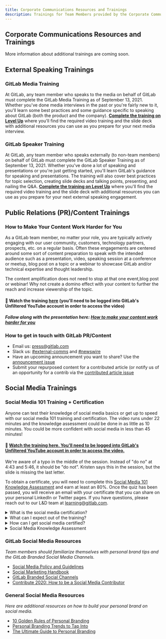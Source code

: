 ```yaml
---
title: Corporate Communications Resources and Trainings
description: Trainings for Team Members provided by the Corporate Communications Team
---
```

## Corporate Communications Resources and Trainings

More information about additional trainings are coming soon.

## External Speaking Trainings

### GitLab Media Training

At GitLab, any team member who speaks to the media on behalf of GitLab must complete the GitLab Media Training as of September 13, 2021. Whether you've done media interviews in the past or you're fairly new to it, you'll learn some best practices and some guidance specific to speaking about GitLab (both the product and the company). **[Complete the training on Level Up](https://levelup.gitlab.com/access/saml/login/internal-team-members?returnTo=https://levelup.gitlab.com/learn/course/gitlab-media-training)** where you'll find the required video training and the slide deck with additional resources you can use as you prepare for your next media interview.

### GitLab Speaker Training

At GitLab, any team member who speaks externally (to non-team members) on behalf of GitLab must complete the GitLab Speaker Training as of September 13, 2021. Whether you've done a lot of speaking and presentations or you're just getting started, you'll learn GitLab's guidance for speaking and presentations. The training will also cover best practices for topic selection, creating slide decks and talking points, presenting, and nailing the Q&A. **[Complete the training on Level Up](https://levelup.gitlab.com/access/saml/login/internal-team-members?returnTo=https://levelup.gitlab.com/learn/course/gitlab-speaker-training-2021)** where you'll find the required video training and the slide deck with additional resources you can use as you prepare for your next external speaking engagement.

## Public Relations (PR)/Content Trainings

### How to Make Your Content Work Harder for You

As a GitLab team member, no matter your role, you are typically actively engaging with our user community, customers, technology partners, prospects, etc. on a regular basis. Often these engagements are centered around some sort of content preparation to speak with the intended audience such as a presentation, video, speaking session at a conference or meetup, blog post on a topic or a webinar to showcase GitLab and/or technical expertise and thought leadership.

The content amplification does not need to stop at that one event,blog post or webinar! Why not create a domino effect with your content to further the reach and increase viewership of the topic.

#### 🔗 Watch the training [here](https://youtu.be/VrKd89vJizM) (you'll need to be logged into GitLab's Unfiltered YouTube account in order to access the video)

##### Follow along with the presentation here: [How to make your content work harder for you](https://docs.google.com/presentation/d/1RPSkAWtXtWfbuoHD9D1iSdt5o1d7a4MA5QPGjGeFFXM/edit#slide=id.g29a70c6c35_0_68)

### How to get in touch with GitLab PR/Content

- Email us: [press@gitlab.com](mailto:press@gitlab.com)
- Slack us: [#external-comms](https://gitlab.slack.com/archives/CB274TZRR) and [#newswire](https://gitlab.slack.com/archives/CERAPFN7R)
- Have an upcoming announcement you want to share? Use the [announcement issue](https://gitlab.com/gitlab-com/marketing/corporate_marketing/corporate-marketing/-/issues/new?issuable_template=announcement)
- Submit your repurposed content for a contributed article (or notify us of an opportunity for a contrib via the [contributed article issue](https://gitlab.com/gitlab-com/marketing/corporate_marketing/corporate-marketing/-/issues/new#)

## Social Media Trainings

### Social Media 101 Training + Certification

Anyone can test their knowledge of social media basics or get up to speed with our social media 101 training and certification. The video runs under 22 minutes and the knowledge assessment could be done in as little as 10 minutes. You could be more confident with social media in less than 45 minutes!

#### 🔗 [Watch the training here. You'll need to be logged into GitLab's Unfiltered YouTube account in order to access the video.](https://youtu.be/c5UcbNYVTu4)

We're aware of a typo in the middle of the session. Instead of "do no" at 4:43 and 5:46, it should be "do not". Kristen says this in the session, but the slide is missing the last letter.

To obtain a certificate, you will need to complete this [Social Media 101 Knowledge Assessment](https://forms.gle/X5toY6A1jhguYyfj8) and earn at least an 80%. Once the quiz has been passed, you will receive an email with your certificate that you can share on your personal LinkedIn or Twitter pages. If you have questions, please reach out to our L&D team at [learning@gitlab.com](mailto:learning@gitlab.com).
<details>
  <summary markdown='span'>
    What is the social media certification?
  </summary>

GitLab's social media certification will be received by team members who complete the Learning and Development: Let's Get Social Media Certified training.
Once you complete the Social Media Assessment you can respond to any GitLab mentions which you feel you can provide value to. Once certified you will feel empowered to talk about GitLab and your work on your own social media channels.

</details>

<details>
 <summary markdown='span'>
 What can I expect out of the training?
 </summary>

This training focuses on enabling team members to supplement their channels with content without a formal Employee Advocacy tool to share from. The social media team will provide tips on how to set your profile up for success, how to curate content, and how to engage like an expert. By completing this training, team members will take their previous social 101 to a 202 skill set. You will walk away with a social media certificate, and personal brand confidence.

</details>

<details>
 <summary markdown='span'>
 How can I get social media certified?
 </summary>

It is not required to be active on social media as a GitLab team member. It is also not required that you speak on behalf of GitLab on social platforms. However, if you do talk about work-related matters that are within your area of job responsibility- you must disclose your affiliation with GitLab. And before you do- you must get certified after taking the L&D: Let's Get Social Media Certified training.

</details>

<details>
  <summary markdown='span'>
    Social Media Knowledge Assessment
  </summary>

Anyone can become certified in the GitLab Social Media Training. To obtain certification, you will need to complete this Social Media Knowledge Assessment and earn at least an 80%. Once the quiz has been passed, you will receive an email with your certification that you can share on your personal LinkedIn or Twitter pages. If you have questions, please reach out to our L&D team at learning@gitlab.com.

</details>

### GitLab Social Media Resources

_Team members should familiarize themselves with personal brand tips and the GitLab Branded Social Media Channels._

- [Social Media Policy and Guidelines](/handbook/marketing/team-member-social-media-policy/)
- [Social Marketing Handbook](/handbook/marketing/integrated-marketing/digital-strategy/social-marketing/)
- [GitLab Branded Social Channels](/handbook/marketing/integrated-marketing/digital-strategy/social-marketing/#primary-social-channels-audiences-and-calendaring-)
- [Contribute 2020: How to be a Social Media Contributor](https://www.youtube.com/watch?v=csWMZuUM3w8#action=share)

### General Social Media Resources

_Here are additional resources on how to build your personal brand on social media._

- [10 Golden Rules of Personal Branding](https://www.forbes.com/sites/goldiechan/2018/11/08/10-golden-rules-personal-branding/#4fd8637358a7)
- [Personal Branding Trends to Tap Into](https://sproutsocial.com/insights/personal-branding-trends-social-media/)
- [The Ultimate Guide to Personal Branding](https://sproutsocial.com/insights/personal-branding/)
